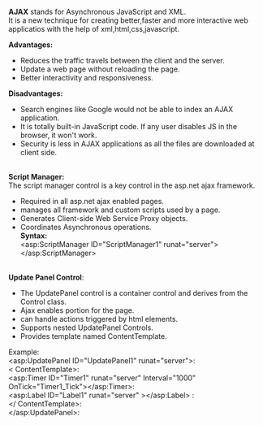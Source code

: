 __AJAX__ stands for Asynchronous JavaScript and XML.<br/>
It is a new technique for creating better,faster and more interactive web applicatios with the help of xml,html,css,javascript.<br/>


**Advantages:**<br/>
* Reduces the traffic travels between the client and the server. <br/>
* Update a web page without reloading the page.<br/>
* Better interactivity and responsiveness.<br/>

**Disadvantages:**<br/>
* Search engines like Google would not be able to index an AJAX application. <br/>
* It is totally built-in JavaScript code. If any user disables JS in the browser, it won't work.<br/>
* Security is less in AJAX applications as all the files are downloaded at client side.<br/><br/>

**Script Manager:**<br/>
The script manager control is a key control in the asp.net ajax framework.<br/>
* Required in all asp.net ajax enabled pages.<br/>
* manages all framework and custom scripts used by a page.<br/>
* Generates Client-side Web Service Proxy objects.<br/>
* Coordinates Asynchronous operations.<br/>
**Syntax:**<br/>
<asp:ScriptManager ID="ScriptManager1" runat="server">
</asp:ScriptManager><br/><br/>

**Update Panel Control**:<br/>
* The UpdatePanel control is a container control and derives from the Control class.<br/>
* Ajax enables portion for the page.<br/>
* can handle actions triggered by html elements.<br/>
* Supports nested UpdatePanel Controls.<br/>
* Provides template named ContentTemplate.<br/>

Example:<br/>
 <asp:UpdatePanel ID="UpdatePanel1" runat="server">:<br/>
                < ContentTemplate>:<br/>
              <asp:Timer ID="Timer1" runat="server" Interval="1000" OnTick="Timer1_Tick"></asp:Timer>:<br/>
              <asp:Label ID="Label1" runat="server" ></asp:Label>  :<br/>
            </ ContentTemplate>:<br/>
            </asp:UpdatePanel>:<br/>
